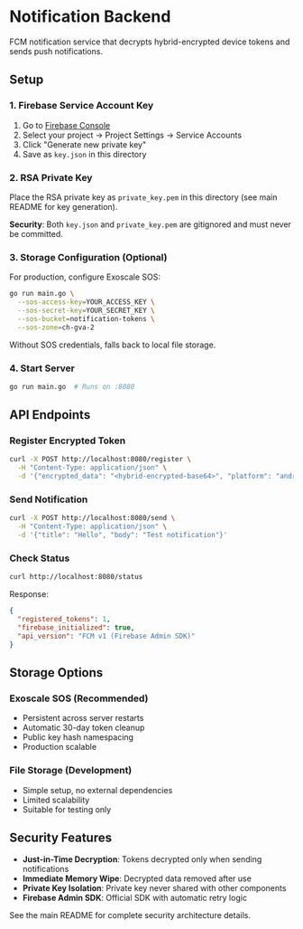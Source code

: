 # Notification Backend

FCM notification service that decrypts hybrid-encrypted device tokens and sends push notifications.

## Setup

### 1. Firebase Service Account Key

1. Go to [Firebase Console](https://console.firebase.google.com/)
2. Select your project → Project Settings → Service Accounts
3. Click "Generate new private key"
4. Save as `key.json` in this directory

### 2. RSA Private Key

Place the RSA private key as `private_key.pem` in this directory (see main README for key generation).

**Security**: Both `key.json` and `private_key.pem` are gitignored and must never be committed.

### 3. Storage Configuration (Optional)

For production, configure Exoscale SOS:

```bash
go run main.go \
  --sos-access-key=YOUR_ACCESS_KEY \
  --sos-secret-key=YOUR_SECRET_KEY \
  --sos-bucket=notification-tokens \
  --sos-zone=ch-gva-2
```

Without SOS credentials, falls back to local file storage.

### 4. Start Server

```bash
go run main.go  # Runs on :8080
```

## API Endpoints

### Register Encrypted Token
```bash
curl -X POST http://localhost:8080/register \
  -H "Content-Type: application/json" \
  -d '{"encrypted_data": "<hybrid-encrypted-base64>", "platform": "android"}'
```

### Send Notification
```bash
curl -X POST http://localhost:8080/send \
  -H "Content-Type: application/json" \
  -d '{"title": "Hello", "body": "Test notification"}'
```

### Check Status
```bash
curl http://localhost:8080/status
```

Response:
```json
{
  "registered_tokens": 1,
  "firebase_initialized": true,
  "api_version": "FCM v1 (Firebase Admin SDK)"
}
```

## Storage Options

### Exoscale SOS (Recommended)
- Persistent across server restarts
- Automatic 30-day token cleanup
- Public key hash namespacing
- Production scalable

### File Storage (Development)
- Simple setup, no external dependencies
- Limited scalability
- Suitable for testing only

## Security Features

- **Just-in-Time Decryption**: Tokens decrypted only when sending notifications
- **Immediate Memory Wipe**: Decrypted data removed after use
- **Private Key Isolation**: Private key never shared with other components
- **Firebase Admin SDK**: Official SDK with automatic retry logic

See the main README for complete security architecture details.
